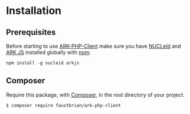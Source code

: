 # Installation

## Prerequisites

Before starting to use [ARK-PHP-Client](https://github.com/faustbrian/Ark-PHP-Client) make sure you have [NUCLeId](https://github.com/ArkEcosystem/nucleid) and [ARK JS](https://github.com/ArkEcosystem/ark-js) installed globally with [npm](https://www.npmjs.com/):

```
npm install -g nucleid arkjs
```

## Composer

Require this package, with [Composer](https://getcomposer.org/), in the root directory of your project.

``` bash
$ composer require faustbrian/ark-php-client
```
